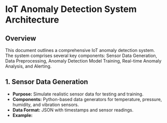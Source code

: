 # IoT Anomaly Detection System Architecture

## Overview
This document outlines a comprehensive IoT anomaly detection system. The system comprises several key components: Sensor Data Generation, Data Preprocessing, Anomaly Detection Model Training, Real-time Anomaly Analysis, and Alerting.

## 1. Sensor Data Generation
- **Purpose:** Simulate realistic sensor data for testing and training.
- **Components:** Python-based data generators for temperature, pressure, humidity, and vibration sensors.
- **Data Format:** JSON with timestamps and sensor readings.
- **Example:**
